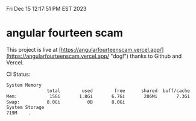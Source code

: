 Fri Dec 15 12:17:51 PM EST 2023

# angular fourteen scam


This project is live at [https://angularfourteenscam.vercel.app/](https://angularfourteenscam.vercel.app/ "dog!") thanks to Github and Vercel.

CI Status: 

```bash
System Memory
               total        used        free      shared  buff/cache   available
Mem:            15Gi       1.8Gi       6.7Gi       286Mi       7.3Gi        13Gi
Swap:          8.0Gi          0B       8.0Gi
System Storage
719M	.
```
